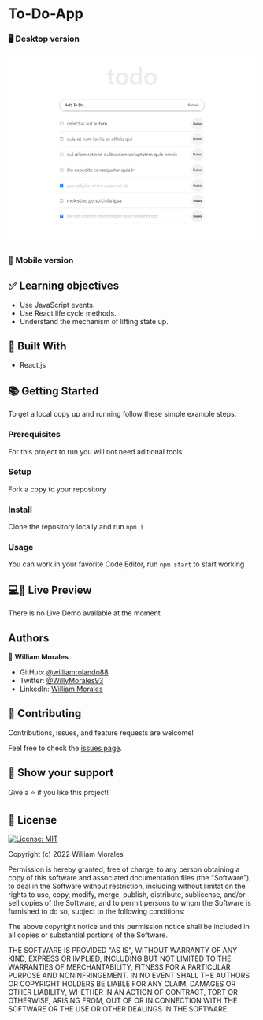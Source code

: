 # To-Do-App

<!-- Include a paragraph of the app -->

### 🖥️ Desktop version

![Project screenshot](src/screenshots/screenshot.png)

<!-- Include some screenshots of desktop version -->

### 📱 Mobile version

<!-- Include some screenshots of mobile version -->

## ✅ Learning objectives

- Use JavaScript events.
- Use React life cycle methods.
- Understand the mechanism of lifting state up.

## 🧩 Built With

- React.js

## 📚 Getting Started

To get a local copy up and running follow these simple example steps.

### Prerequisites

For this project to run you will not need aditional tools

### Setup

Fork a copy to your repository

### Install

Clone the repository locally and run `npm i`

### Usage

You can work in your favorite Code Editor, run `npm start` to start working

## 💻📱 Live Preview

There is no Live Demo available at the moment

<!-- If you want to see a live demo of this project, [click here](https://williamrolando88.github.io/es-tournament/) -->

## Authors

👤 **William Morales**

- GitHub: [@williamrolando88](https://github.com/williamrolando88)
- Twitter: [@WillyMorales93](https://twitter.com/WillyMorales93)
- LinkedIn: [William Morales](https://www.linkedin.com/in/william-rolando-morales/)

## 🤝 Contributing

Contributions, issues, and feature requests are welcome!

Feel free to check the [issues page](../../issues).

## 👏 Show your support

Give a ⭐️ if you like this project!

<!-- ## 👍 Credits -->

<!--
GUI & Graphic Design: Cindy Shin

- Behance: [Cindy Shin](https://www.behance.net/adagio07)
-->

## 📝 License

[![License: MIT](https://img.shields.io/badge/License-MIT-yellow.svg)](https://opensource.org/licenses/MIT)

Copyright (c) 2022 William Morales

Permission is hereby granted, free of charge, to any person obtaining a copy of this software and associated documentation files (the "Software"), to deal in the Software without restriction, including without limitation the rights to use, copy, modify, merge, publish, distribute, sublicense, and/or sell copies of the Software, and to permit persons to whom the Software is furnished to do so, subject to the following conditions:

The above copyright notice and this permission notice shall be included in all copies or substantial portions of the Software.

THE SOFTWARE IS PROVIDED "AS IS", WITHOUT WARRANTY OF ANY KIND, EXPRESS OR IMPLIED, INCLUDING BUT NOT LIMITED TO THE WARRANTIES OF MERCHANTABILITY, FITNESS FOR A PARTICULAR PURPOSE AND NONINFRINGEMENT. IN NO EVENT SHALL THE AUTHORS OR COPYRIGHT HOLDERS BE LIABLE FOR ANY CLAIM, DAMAGES OR OTHER LIABILITY, WHETHER IN AN ACTION OF CONTRACT, TORT OR OTHERWISE, ARISING FROM, OUT OF OR IN CONNECTION WITH THE SOFTWARE OR THE USE OR OTHER DEALINGS IN THE SOFTWARE.
